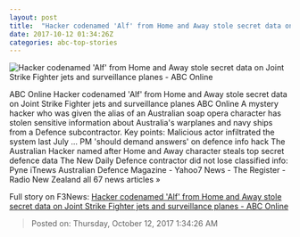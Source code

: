 ```yaml
---
layout: post
title:  "Hacker codenamed 'Alf' from Home and Away stole secret data on Joint Strike Fighter jets and surveillance planes - ABC Online"
date: 2017-10-12 01:34:26Z
categories: abc-top-stories
---
```


![Hacker codenamed 'Alf' from Home and Away stole secret data on Joint Strike Fighter jets and surveillance planes - ABC Online](http://www.abc.net.au/news/image/8207874-1x1-700x700.jpg)

ABC Online Hacker codenamed 'Alf' from Home and Away stole secret data on Joint Strike Fighter jets and surveillance planes ABC Online A mystery hacker who was given the alias of an Australian soap opera character has stolen sensitive information about Australia's warplanes and navy ships from a Defence subcontractor. Key points: Malicious actor infiltrated the system last July ... PM 'should demand answers' on defence info hack The Australian Hacker named after Home and Away character steals top secret defence data The New Daily Defence contractor did not lose classified info: Pyne iTnews Australian Defence Magazine - Yahoo7 News - The Register - Radio New Zealand all 67 news articles »


Full story on F3News: [Hacker codenamed 'Alf' from Home and Away stole secret data on Joint Strike Fighter jets and surveillance planes - ABC Online](http://www.f3nws.com/n/xEHJMF)

> Posted on: Thursday, October 12, 2017 1:34:26 AM
